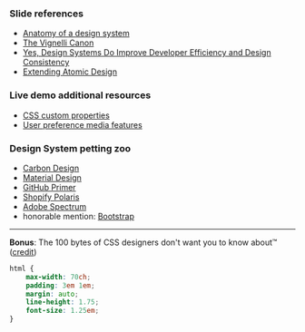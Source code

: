 ### Slide references
  - [Anatomy of a design system](https://blog.producthive.org/anatomy-of-a-design-system-7a6b0677bf5)
  - [The Vignelli Canon](https://www.rit.edu/vignellicenter/sites/rit.edu.vignellicenter/files/documents/The%20Vignelli%20Canon.pdf)
  - [Yes, Design Systems Do Improve Developer Efficiency and Design Consistency](https://sparkbox.com/foundry/design_system_roi_impact_of_design_systems_business_value_carbon_design_system)
  - [Extending Atomic Design](https://bradfrost.com/blog/post/extending-atomic-design/)
### Live demo additional resources
  - [CSS custom properties](https://developer.mozilla.org/en-US/docs/Web/CSS/--*)
  - [User preference media features](https://drafts.csswg.org/mediaqueries-5/#mf-user-preferences)
### Design System petting zoo
  - [Carbon Design](https://carbondesignsystem.com)
  - [Material Design](https://material.io)
  - [GitHub Primer](https://primer.style)
  - [Shopify Polaris](https://polaris.shopify.com)
  - [Adobe Spectrum](https://spectrum.adobe.com)
  - honorable mention: [Bootstrap](https://getbootstrap.com/)
---
**Bonus**: The 100 bytes of CSS designers don't want you to know about™ ([credit](https://www.swyx.io/css-100-bytes/))
```css
html {
    max-width: 70ch;
    padding: 3em 1em;
    margin: auto;
    line-height: 1.75;
    font-size: 1.25em;
}
```
